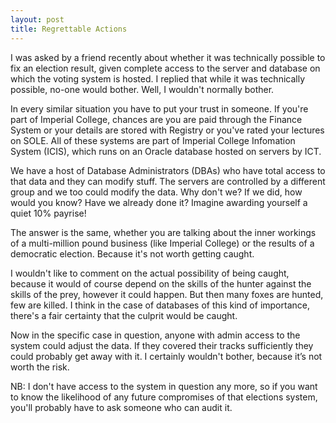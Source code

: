 ```yaml
---
layout: post
title: Regrettable Actions
---
```

I was asked by a friend recently about whether it was technically possible to fix an
election result, given complete access to the server and database on which the voting
system is hosted. I replied that while it was technically possible, no-one would bother.
Well, I wouldn't normally bother.

In every similar situation you have to put your trust in someone. If you're part of
Imperial College, chances are you are paid through the Finance System or your details
are stored with Registry or you've rated your lectures on SOLE. All of these systems
are part of Imperial College Infomation System (ICIS), which runs on an Oracle database
hosted on servers by ICT.

We have a host of Database Administrators (DBAs) who have total access to that data and
they can modify stuff. The servers are controlled by a different group and we too could
modify the data. Why don't we? If we did, how would you know? Have we already done it?
Imagine awarding yourself a quiet 10% payrise!

The answer is the same, whether you are talking about the inner workings of a multi-million
pound business (like Imperial College) or the results of a democratic election. Because it's not worth
getting caught.

I wouldn't like to comment on the actual possibility of being caught, because it would of
course depend on the skills of the hunter against the skills of the prey, however it could
happen. But then many foxes are hunted, few are killed. I think in the case of databases
of this kind of importance, there's a fair certainty that the culprit would be caught.

Now in the specific case in question, anyone with admin access to the system could adjust
the data. If they covered their tracks sufficiently they could probably get away with it.
I certainly wouldn't bother, because it’s not worth the risk.

NB: I don't have access to the system in question any more, so if you want to know the
likelihood of any future compromises of that elections system, you'll probably have to
ask someone who can audit it.
